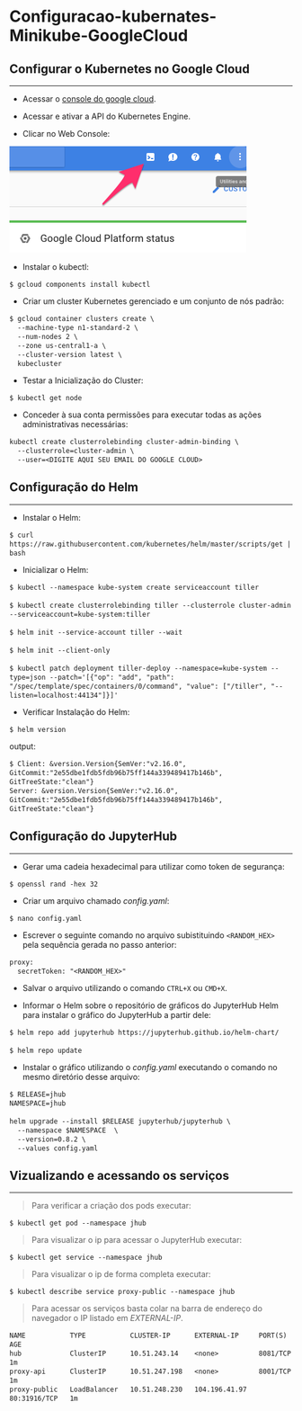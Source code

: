 # Configuracao-kubernates-Minikube-GoogleCloud

## Configurar o Kubernetes no Google Cloud

---

- Acessar o [console do google cloud](console.cloud.google.com).

- Acessar e ativar a API do Kubernetes Engine.

- Clicar no Web Console:

![console](https://github.com/iramarJunior/configuracao-kubernates-minikube-GoogleCloud/blob/master/img/start_interactive_cli.png)

- Instalar o kubectl:

```
$ gcloud components install kubectl
```

- Criar um cluster Kubernetes gerenciado e um conjunto de nós padrão:

```
$ gcloud container clusters create \
  --machine-type n1-standard-2 \
  --num-nodes 2 \
  --zone us-central1-a \
  --cluster-version latest \
  kubecluster
```

- Testar a Inicialização do Cluster:

```
$ kubectl get node
```

- Conceder à sua conta permissões para executar todas as ações administrativas necessárias:

```
kubectl create clusterrolebinding cluster-admin-binding \
  --clusterrole=cluster-admin \
  --user=<DIGITE AQUI SEU EMAIL DO GOOGLE CLOUD>
```

## Configuração do Helm

---

- Instalar o Helm:

```
$ curl https://raw.githubusercontent.com/kubernetes/helm/master/scripts/get | bash
```

- Inicializar o Helm:

```
$ kubectl --namespace kube-system create serviceaccount tiller

$ kubectl create clusterrolebinding tiller --clusterrole cluster-admin --serviceaccount=kube-system:tiller

$ helm init --service-account tiller --wait

$ helm init --client-only

$ kubectl patch deployment tiller-deploy --namespace=kube-system --type=json --patch='[{"op": "add", "path": "/spec/template/spec/containers/0/command", "value": ["/tiller", "--listen=localhost:44134"]}]'
```

- Verificar Instalação do Helm:

```
$ helm version
```

output:

```
$ Client: &version.Version{SemVer:"v2.16.0", GitCommit:"2e55dbe1fdb5fdb96b75ff144a339489417b146b", GitTreeState:"clean"}
Server: &version.Version{SemVer:"v2.16.0", GitCommit:"2e55dbe1fdb5fdb96b75ff144a339489417b146b", GitTreeState:"clean"}
```

## Configuração do JupyterHub

---

- Gerar uma cadeia hexadecimal para utilizar como token de segurança:

```
$ openssl rand -hex 32
```

- Criar um arquivo chamado _config.yaml_:

```
$ nano config.yaml
```

- Escrever o seguinte comando no arquivo subistituindo `<RANDOM_HEX>` pela sequência gerada no passo anterior:

```
proxy:
  secretToken: "<RANDOM_HEX>"
```

- Salvar o arquivo utilizando o comando `CTRL+X` ou `CMD+X`.

- Informar o Helm sobre o repositório de gráficos do JupyterHub Helm para instalar o gráfico do JupyterHub a partir dele:

```
$ helm repo add jupyterhub https://jupyterhub.github.io/helm-chart/

$ helm repo update
```

- Instalar o gráfico utilizando o _config.yaml_ executando o comando no mesmo diretório desse arquivo:

```
$ RELEASE=jhub
NAMESPACE=jhub

helm upgrade --install $RELEASE jupyterhub/jupyterhub \
  --namespace $NAMESPACE  \
  --version=0.8.2 \
  --values config.yaml
```

## Vizualizando e acessando os serviços

---

> Para verificar a criação dos pods executar:

```
$ kubectl get pod --namespace jhub
```

> Para visualizar o ip para acessar o JupyterHub executar:

```
$ kubectl get service --namespace jhub
```

> Para visualizar o ip de forma completa executar:

```
$ kubectl describe service proxy-public --namespace jhub
```

> Para acessar os serviços basta colar na barra de endereço do navegador o IP listado em _EXTERNAL-IP_.

```
NAME           TYPE           CLUSTER-IP      EXTERNAL-IP     PORT(S)        AGE
hub            ClusterIP      10.51.243.14    <none>          8081/TCP       1m
proxy-api      ClusterIP      10.51.247.198   <none>          8001/TCP       1m
proxy-public   LoadBalancer   10.51.248.230   104.196.41.97   80:31916/TCP   1m
```
